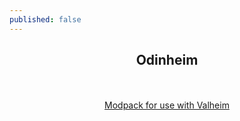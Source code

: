 ```yaml
---
published: false
---
```


<h2 align="center">Odinheim</h2>
<p align="center"><a href="/resources/icon.png" width="50%"><br /><br />Modpack for use with Valheim</p>